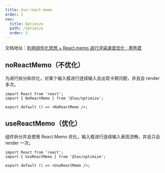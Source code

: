 ```yaml
---
title: Use-react-memo
order: 1
nav:
  title: Optimize
  path: /optimize
  order: 3
---
```


文档地址：[利用组件化思想 + React.memo 进行渲染速度优化 · 黑熊君](https://www.yuque.com/luowenshuai/design/upbohr)

## noReactMemo（不优化）

为进行拆分和优化，对某个输入框进行连续输入会出现卡顿问题，并且会 render 多次。

```tsx
import React from 'react';
import { NoReactMemo } from '@lws/optimize';

export default () => <NoReactMemo />;
```

## useReactMemo（优化）

组件拆分并且使用 React.Memo 优化，输入框进行连续输入表现流畅，并且只会 render 一次。

```tsx
import React from 'react';
import { UseReactMemo } from '@lws/optimize';

export default () => <UseReactMemo />;
```
